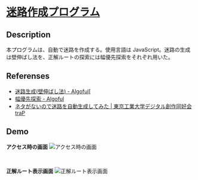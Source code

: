 # [迷路作成プログラム](http://grayhorse5.sakura.ne.jp/make-maze/)

## Description

本プログラムは、自動で迷路を作成する。使用言語は JavaScript。迷路の生成は壁伸ばし法を、正解ルートの探索には幅優先探索をそれぞれ用いた。

## Referenses

- [迷路生成(壁伸ばし法) - Algoful](https://algoful.com/Archive/Algorithm/MazeExtend#definition2)[
- [幅優先探索 - Algoful](https://algoful.com/Archive/Algorithm/BFS)
- [ネタがないので迷路を自動生成してみた | 東京工業大学デジタル創作同好会 traP](https://trap.jp/post/472/)

## Demo

**アクセス時の画面**
![アクセス時の画面](https://i.imgur.com/ZFoPU2a.png)

<br>

**正解ルート表示画面**
![正解ルート表示画面](https://i.imgur.com/I2YgCCv.png)
